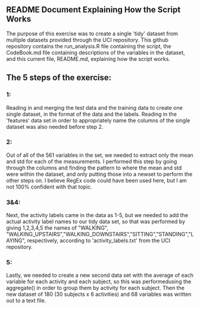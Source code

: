 ## README Document Explaining How the Script Works

The purpose of this exercise was to create a single 'tidy' dataset from multiple datasets provided through the UCI repository.
This github repository contains the run_analysis.R file containing the script, the CodeBook.md file containing descriptions of the variables in the dataset, and this current file, README.md, explaining how the script works.

## The 5 steps of the exercise:
### 1: 
Reading in and merging the test data and the training data to create one single dataset, in the format of the data and the labels.
Reading in the 'features' data set in order to appropriately name the columns of the single dataset was also needed before step 2.
### 2: 
Out of all of the 561 variables in the set, we needed to extract only the mean and std for each of the measurements. I performed this step by going through the columns and finding the pattern to where the mean and std were within the dataset, and only putting those into a newset to perform the other steps on. I believe RegEx code could have been used here, but I am not 100% confident with that topic.
### 3&4: 
Next, the activity labels came in the data as 1-5, but we needed to add the actual activity label names to our tidy data set, so that was performed by giving 1,2,3,4,5 the names of "WALKING", "WALKING_UPSTAIRS","WALKING_DOWNSTAIRS","SITTING","STANDING","LAYING", respectively, according to 'activity_labels.txt' from the UCI repository.
### 5:
Lastly, we needed to create a new second data set with the average of each variable for each activity and each subject, so this was performedusing the aggregate() in order to group them by activity for each subject. Then the new dataset of 180 (30 subjects x 6 activities) and 68 variables was written out to a text file.
